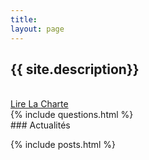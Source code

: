 ```yaml
---
title:
layout: page
---
```


<div id="intro">
  <h2>{{ site.description}}</h2>
</div>

<br />
<a href="/charte" class="button button-primary">Lire La Charte</a>

<br />
{% include questions.html %}


<br />
### Actualités  

<span></span>
{% include posts.html %}
<!-- 
### Dans la presse
{% include news.html %} -->
